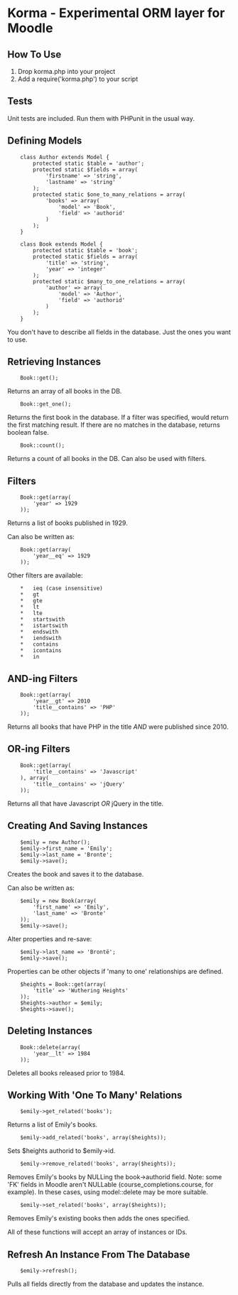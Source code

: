 # Korma - Experimental ORM layer for Moodle

## How To Use

1.  Drop korma.php into your project
2.  Add a require('korma.php') to your script

## Tests

Unit tests are included. Run them with PHPunit in the usual way.

## Defining Models

        class Author extends Model {
            protected static $table = 'author';
            protected static $fields = array(
                'firstname' => 'string',
                'lastname' => 'string'
            );
            protected static $one_to_many_relations = array(
                'books' => array(
                    'model' => 'Book',
                    'field' => 'authorid'
                )
            );
        }

        class Book extends Model {
            protected static $table = 'book';
            protected static $fields = array(
                'title' => 'string',
                'year' => 'integer'
            );
            protected static $many_to_one_relations = array(
                'author' => array(
                    'model' => 'Author',
                    'field' => 'authorid'
                )
            );
        }

You don't have to describe all fields in the database. Just the ones you 
want to use.

## Retrieving Instances

        Book::get();

Returns an array of all books in the DB.

        Book::get_one();
    
Returns the first book in the database. If a filter was specified, would return
the first matching result. If there are no matches in the database, returns 
boolean false.
      
        Book::count();

Returns a count of all books in the DB. Can also be used with filters.

## Filters

        Book::get(array(
            'year' => 1929
        ));

Returns a list of books published in 1929.

Can also be written as:
        
        Book::get(array(
            'year__eq' => 1929
        ));

Other filters are available:

        *   ieq (case insensitive)
        *   gt
        *   gte
        *   lt
        *   lte
        *   startswith
        *   istartswith
        *   endswith
        *   iendswith
        *   contains
        *   icontains
        *   in

## AND-ing Filters

        Book::get(array(
            'year__gt' => 2010
            'title__contains' => 'PHP'
        ));

Returns all books that have PHP in the title *AND* were published since 2010.

## OR-ing Filters

        Book::get(array(
            'title__contains' => 'Javascript'
        ), array(
            'title__contains' => 'jQuery'
        ));

Returns all that have Javascript *OR* jQuery in the title.

## Creating And Saving Instances

        $emily = new Author();
        $emily->first_name = 'Emily';
        $emily->last_name = 'Bronte';
        $emily->save();

Creates the book and saves it to the database.

Can also be written as:
        
        $emily = new Book(array(
            'first_name' => 'Emily',
            'last_name' => 'Bronte'
        ));
        $emily->save();

Alter properties and re-save:
    
        $emily->last_name => 'Brontë';
        $emily->save();

Properties can be other objects if 'many to one' relationships are defined.
        
        $heights = Book::get(array(
            'title' => 'Wuthering Heights'
        ));
        $heights->author = $emily;
        $heights->save();

## Deleting Instances
    
        Book::delete(array(
            'year__lt' => 1984
        ));

Deletes all books released prior to 1984.

## Working With 'One To Many' Relations

        $emily->get_related('books');
        
Returns a list of Emily's books.

        $emily->add_related('books', array($heights));

Sets $heights authorid to $emily->id.

        $emily->remove_related('books', array($heights));

Removes Emily's books by NULLing the book->authorid field. 
Note: some 'FK' fields in Moodle aren't NULLable (course_completions.course, 
for example). In these cases, using model::delete may be more suitable.

        $emily->set_related('books', array($heights));

Removes Emily's existing books then adds the ones specified.

All of these functions will accept an array of instances or IDs. 

## Refresh An Instance From The Database

        $emily->refresh();

Pulls all fields directly from the database and updates the instance.
